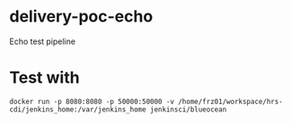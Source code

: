 # delivery-poc-echo
Echo test pipeline

# Test with
```
docker run -p 8080:8080 -p 50000:50000 -v /home/frz01/workspace/hrs-cdi/jenkins_home:/var/jenkins_home jenkinsci/blueocean
```
